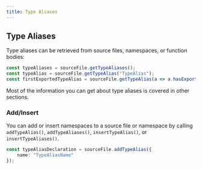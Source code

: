 ```yaml
---
title: Type Aliases
---
```


## Type Aliases

Type aliases can be retrieved from source files, namespaces, or function bodies:

```typescript
const typeAliases = sourceFile.getTypeAliases();
const typeAlias = sourceFile.getTypeAlias("TypeAlias");
const firstExportedTypeAlias = sourceFile.getTypeAlias(a => a.hasExportKeyword());
```

Most of the information you can get about type aliases is covered in other sections.

### Add/Insert

You can add or insert namespaces to a source file or namespace by calling `addTypeAlias()`, `addTypeAliases()`, `insertTypeAlias()`, or `insertTypeAliases()`.

```typescript
const typeAliasDeclaration = sourceFile.addTypeAlias({
    name: "TypeAliasName"
});
```

